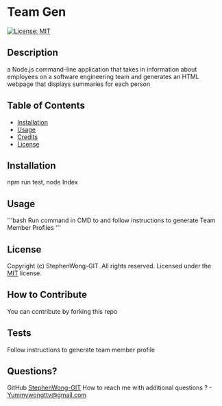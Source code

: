 
  # Team Gen  
  [![License: MIT](https://img.shields.io/badge/License-MIT-blue.svg)](https://opensource.org/licenses/MIT) 
  ## Description
  a Node.js command-line application that takes in information about employees on a software engineering team and generates an HTML webpage that displays summaries for each person
  ## Table of Contents
  - [Installation](#installation)
  - [Usage](#usage)
  - [Credits](#credits)
  - [License](#license)
  ## Installation
  npm run test, node Index
  
  ## Usage
  '''bash
    Run command in CMD to and follow instructions to generate Team Member Profiles
  '''
  
  ## License
  Copyright (c) StephenWong-GIT. All rights reserved.
  Licensed under the [MIT](https://opensource.org/licenses/MIT) license. 
  
  ## How to Contribute
  You can contribute by forking this repo
  ## Tests  
  Follow instructions to generate team member profile
  ## Questions?
  GitHub [StephenWong-GIT](https://github.com/StephenWong-GIT)
  How to reach me with additional questions ? - [Yummywongttv@gmail.com](mailto://Yummywongttv@gmail.com)
